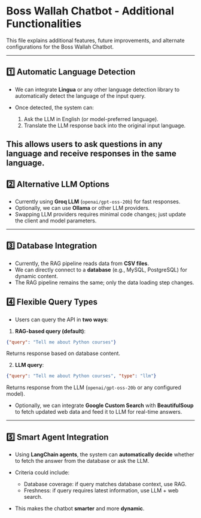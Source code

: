 # Boss Wallah Chatbot - Additional Functionalities

This file explains additional features, future improvements, and alternate configurations for the Boss Wallah Chatbot.

---

## 1️⃣ Automatic Language Detection

* We can integrate **Lingua** or any other language detection library to automatically detect the language of the input query.
* Once detected, the system can:

  1. Ask the LLM in English (or model-preferred language).
  2. Translate the LLM response back into the original input language.

This allows users to ask questions in **any language** and receive responses in the same language.
---

## 2️⃣ Alternative LLM Options

* Currently using **Groq LLM** (`openai/gpt-oss-20b`) for fast responses.
* Optionally, we can use **Ollama** or other LLM providers.
* Swapping LLM providers requires minimal code changes; just update the client and model parameters.

---

## 3️⃣ Database Integration

* Currently, the RAG pipeline reads data from **CSV files**.
* We can directly connect to a **database** (e.g., MySQL, PostgreSQL) for dynamic content.
* The RAG pipeline remains the same; only the data loading step changes.

## 4️⃣ Flexible Query Types

* Users can query the API in **two ways**:

1. **RAG-based query (default)**:

```json
{"query": "Tell me about Python courses"}
```

Returns response based on database content.

2. **LLM query**:

```json
{"query": "Tell me about Python courses", "type": "llm"}
```

Returns response from the LLM (`openai/gpt-oss-20b` or any configured model).

* Optionally, we can integrate **Google Custom Search** with **BeautifulSoup** to fetch updated web data and feed it to LLM for real-time answers.

---

## 5️⃣ Smart Agent Integration

* Using **LangChain agents**, the system can **automatically decide** whether to fetch the answer from the database or ask the LLM.
* Criteria could include:

  * Database coverage: if query matches database context, use RAG.
  * Freshness: if query requires latest information, use LLM + web search.

* This makes the chatbot **smarter** and more **dynamic**.